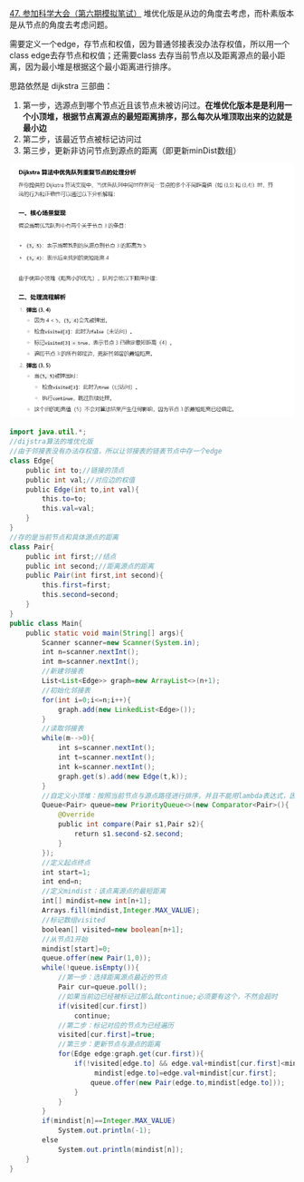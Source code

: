 [47. 参加科学大会（第六期模拟笔试）](https://kamacoder.com/problempage.php?pid=1047)
堆优化版是从边的角度去考虑，而朴素版本是从节点的角度去考虑问题。


需要定义一个edge，存节点和权值，因为普通邻接表没办法存权值，所以用一个class edge去存节点和权值；还需要class 去存当前节点以及距离源点的最小距离，因为最小堆是根据这个最小距离进行排序。

思路依然是 dijkstra 三部曲：
1. 第一步，选源点到哪个节点近且该节点未被访问过。**在堆优化版本是是利用一个小顶堆，根据节点离源点的最短距离排序，那么每次从堆顶取出来的边就是最小边**
2. 第二步，该最近节点被标记访问过
3. 第三步，更新非访问节点到源点的距离（即更新minDist数组）

![](assets/18djikstra堆优化版/file-20250616193206643.png)

```java
import java.util.*;
//dijstra算法的堆优化版
//由于邻接表没有办法存权值，所以让邻接表的链表节点中存一个edge
class Edge{
    public int to;//链接的顶点
    public int val;//对应边的权值
    public Edge(int to,int val){
        this.to=to;
        this.val=val;
    }
}
//存的是当前节点和具体源点的距离
class Pair{
    public int first;//结点
    public int second;//距离源点的距离
    public Pair(int first,int second){
        this.first=first;
        this.second=second;
    }
}
public class Main{
    public static void main(String[] args){
        Scanner scanner=new Scanner(System.in);
        int n=scanner.nextInt();
        int m=scanner.nextInt();
        //新建邻接表
        List<List<Edge>> graph=new ArrayList<>(n+1);
        //初始化邻接表
        for(int i=0;i<=n;i++){
            graph.add(new LinkedList<Edge>());
        }
        //读取邻接表
        while(m-->0){
            int s=scanner.nextInt();
            int t=scanner.nextInt();
            int k=scanner.nextInt();
            graph.get(s).add(new Edge(t,k));
        }
        //自定义小顶堆：按照当前节点与源点路径进行排序，并且不能用lambda表达式，因为他性能很差，用了的话会超时
        Queue<Pair> queue=new PriorityQueue<>(new Comparator<Pair>(){
            @Override
            public int compare(Pair s1,Pair s2){
                return s1.second-s2.second;
            }
        });
        //定义起点终点
        int start=1;
        int end=n;
        //定义mindist：该点离源点的最短距离
        int[] mindist=new int[n+1];
        Arrays.fill(mindist,Integer.MAX_VALUE);
        //标记数组visited
        boolean[] visited=new boolean[n+1];
        //从节点1开始
        mindist[start]=0;
        queue.offer(new Pair(1,0));
        while(!queue.isEmpty()){
            //第一步：选择距离源点最近的节点
            Pair cur=queue.poll();
            //如果当前边已经被标记过那么就continue;必须要有这个，不然会超时
            if(visited[cur.first])
                continue;
            //第二步：标记对应的节点为已经遍历
            visited[cur.first]=true;
            //第三步：更新节点与源点的距离
            for(Edge edge:graph.get(cur.first)){
                if(!visited[edge.to] && edge.val+mindist[cur.first]<mindist[edge.to]){
                     mindist[edge.to]=edge.val+mindist[cur.first];
                    queue.offer(new Pair(edge.to,mindist[edge.to]));
                }
            }
        }
        if(mindist[n]==Integer.MAX_VALUE)
            System.out.println(-1);
        else
            System.out.println(mindist[n]);
    }
}
```

